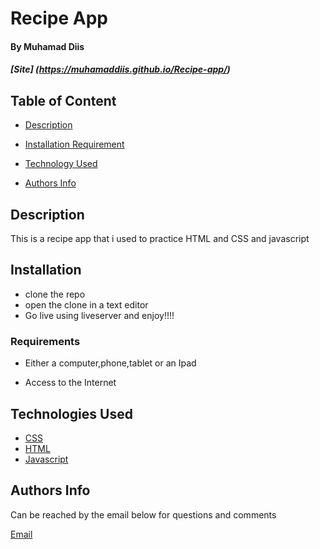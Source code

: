 # Recipe App

#### By Muhamad Diis
##### [Site] (https://muhamaddiis.github.io/Recipe-app/)


## Table of Content

+ [Description](#description)
+ [Installation Requirement](#Requirements)
+ [Technology Used](#technology-used)

+ [Authors Info](#Authors-Info)

## Description

This is a recipe app that i used to practice HTML and CSS and javascript

## Installation

* clone the repo
* open the clone in a text editor
* Go live using liveserver and enjoy!!!!

### Requirements

* Either a computer,phone,tablet or an Ipad

* Access to the Internet

## Technologies Used

* [CSS](https://developer.mozilla.org/en-US/docs/Web/CSS)
* [HTML](https://developer.mozilla.org/en-US/docs/Glossary/HTML)
* [Javascript](https://www.javascript.com/)

## Authors Info
Can be reached by the email below for questions and comments 

[Email](khalitiman17@gmail.com)
